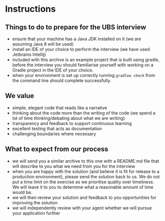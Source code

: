 # Instructions

## Things to do to prepare for the UBS interview
 - ensure that your machine has a Java JDK installed on it (we are assuming Java 8 will be used)
 - install an IDE of your choice to perform the interview (we have used Jetbrains Intellij)
 - included with this archive is an example project that is built using gradle, before the interview you should familiarise yourself with working on a Gradle project in the IDE of your choice.
 - when your environment is set up correctly running `gradlew check` from the command line should complete successfully.

## We value
 - simple, elegant code that reads like a narrative
 - thinking about the code more than the writing of the code (we spend a lot of time thinking/debating about what we are writing)
 - transparency and feedback to support continuous learning
 - excellent testing that acts as documentation
 - challenging boundaries where necessary

## What to expect from our process
 - we will send you a similar archive to this one with a README.md file that will describe to you what we need from you for the interview
 - when you are happy with the solution (and believe it is fit for release to a production environment), please send the solution back to us.  We do not put a time limit on the exercise as we prioritise quality over timeliness.  We will leave it to you to determine what a reasonable amount of time would be.
 - we will then review your solution and feedback to you opportunities for improving the solution
 - we will independently review with your agent whether we will pursue your application further
